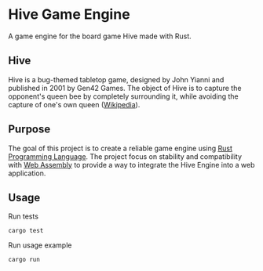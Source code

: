 # Hive Game Engine
A game engine for the board game Hive made with Rust.

## Hive
Hive is a bug-themed tabletop game, designed by John Yianni and published in 2001 by Gen42 Games. The object of Hive is to capture the opponent's queen bee by completely surrounding it, while avoiding the capture of one's own queen ([Wikipedia](https://en.wikipedia.org/wiki/Hive_(game))).

## Purpose
The goal of this project is to create a reliable game engine using [Rust Programming Language](https://rust-lang.org). The project focus on stability and compatibility with [Web Assembly](https://webassembly.org/) to provide a way to integrate the Hive Engine into a web application.

## Usage
Run tests
```
cargo test
```

Run usage example
```
cargo run
```

